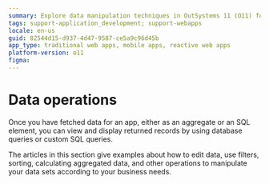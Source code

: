 ```yaml
---
summary: Explore data manipulation techniques in OutSystems 11 (O11) for editing, filtering, sorting, and aggregating data to meet business requirements.
tags: support-application_development; support-webapps
locale: en-us
guid: 82544d15-d937-4d47-9587-ce5a9c96d45b
app_type: traditional web apps, mobile apps, reactive web apps
platform-version: o11
figma:
---
```


# Data operations

Once you have fetched data for an app, either as an aggregate or an SQL element, you can view and display returned records by using database queries or custom SQL queries.

The articles in this section give examples about how to edit data, use filters, sorting, calculating aggregated data, and other operations to manipulate your data sets according to your business needs. 

